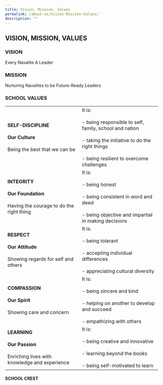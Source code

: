 ```yaml
---
title: Vision, Mission, Values
permalink: /about-us/Vision-Mission-Values/
description: ""
---
```

## VISION, MISSION, VALUES


### VISION

Every Navalite A Leader  
  

### MISSION

Nurturing Navalites to be Future-Ready Leaders  
  

### SCHOOL VALUES

|                                                                     |                                                                                                                                                    |
|---------------------------------------------------------------------|----------------------------------------------------------------------------------------------------------------------------------------------------|
| **SELF-DISCIPLINE** <br><br> **Our Culture** <br><br> Being the best that we can be           |  It is:   <br> <br> - being responsible to self, family, school and nation <br><br> - taking the initiative to do the right things <br><br> - being resilient to overcome challenges|
| **INTEGRITY** <br><br> **Our Foundation** <br><br> Having the courage to do the right thing   | It is: <br><br>- being honest <br><br>- being consistent in word and deed <br><br> - being objective and impartial in making decisions                                        |
| **RESPECT** <br><br>**Our Attitude** <br><br> Showing regards for self and others            | It is:   <br><br>- being tolerant <br><br>- accepting individual differences <br><br> - appreciating cultural diversity                                                           |
| **COMPASSION** <br><br>**Our Spirit** <br><br>Showing care and concern                      | It is: <br><br> - being sincere and kind <br><br>- helping on another to develop and succeed <br><br>- empathizing with others                                                  |
| **LEARNING** <br><br> **Our Passion** <br><br>Enriching lives with knowledge and experience  | It is: <br><br>  -  being creative and innovative <br><br> - learning beyond the books <br><br> - being self-motivated to learn                                                     |

#### SCHOOL CREST

